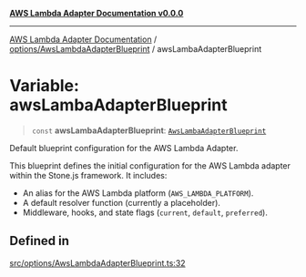 [**AWS Lambda Adapter Documentation v0.0.0**](../../../README.md)

***

[AWS Lambda Adapter Documentation](../../../modules.md) / [options/AwsLambdaAdapterBlueprint](../README.md) / awsLambaAdapterBlueprint

# Variable: awsLambaAdapterBlueprint

> `const` **awsLambaAdapterBlueprint**: [`AwsLambaAdapterBlueprint`](../interfaces/AwsLambaAdapterBlueprint.md)

Default blueprint configuration for the AWS Lambda Adapter.

This blueprint defines the initial configuration for the AWS Lambda adapter
within the Stone.js framework. It includes:
- An alias for the AWS Lambda platform (`AWS_LAMBDA_PLATFORM`).
- A default resolver function (currently a placeholder).
- Middleware, hooks, and state flags (`current`, `default`, `preferred`).

## Defined in

[src/options/AwsLambdaAdapterBlueprint.ts:32](https://github.com/stonemjs/aws-lambda-adapter/blob/f00bc5adf35a7d817c9d8d34c42561c4c82e758d/src/options/AwsLambdaAdapterBlueprint.ts#L32)
